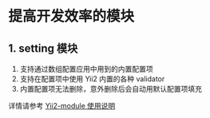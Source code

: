 # 提高开发效率的模块

## 1. setting 模块

1. 支持通过数组配置应用中用到的内置配置项
2. 支持在配置项中使用 Yii2 内置的各种 validator
3. 内置配置项无法删除，意外删除后会自动用默认配置项填充

详情请参考 [Yii2-module 使用说明](https://www.zybuluo.com/liuwanwei/note/604526)

